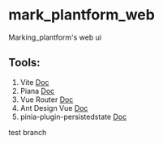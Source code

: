 # mark_plantform_web
Marking_plantform's web ui


## Tools:
1. Vite
   [Doc](https://vitejs.dev/guide/)
2. Piana
   [Doc](https://pinia.vuejs.org/zh/introduction.html)
3. Vue Router
   [Doc](https://router.vuejs.org/zh/introduction.html)
4. Ant Design Vue
   [Doc](https://next.antdv.com/components/overview-cn)
5. pinia-plugin-persistedstate
   [Doc](https://prazdevs.github.io/pinia-plugin-persistedstate/zh/)



test branch
